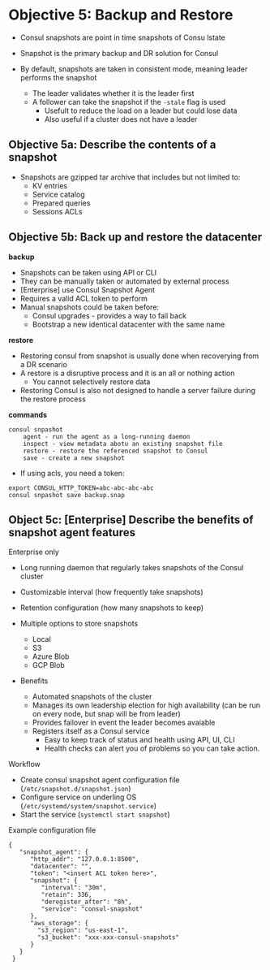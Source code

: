#  Objective 5: Backup and Restore
- Consul snapshots are point in time snapshots of Consu lstate
- Snapshot is the primary backup and DR solution for Consul

- By default, snapshots are taken in consistent mode, meaning leader performs the snapshot
    - The leader validates whether it is the leader first
    - A follower can take the snapshot if the `-stale` flag is used
        - Usefult to reduce the load on a leader but could lose data
        - Also useful if a cluster does not have a leader

## Objective 5a: Describe the contents of a snapshot
- Snapshots are gzipped tar archive that includes but not limited to:
    - KV entries
    - Service catalog
    - Prepared queries
    - Sessions
    ACLs

## Objective 5b: Back up and restore the datacenter
**backup**
- Snapshots can be taken using API or CLI
- They can be manually taken or automated by external process
- [Enterprise] use Consul Snapshot Agent
- Requires a valid ACL token to perform
- Manual snapshots could be taken before:
    - Consul upgrades - provides a way to fail back
    - Bootstrap a new identical datacenter with the same name

**restore**
- Restoring consul from snapshot is usually done when recoverying from a DR scenario
- A restore is a disruptive process and it is an all or nothing action
    - You cannot selectively restore data
- Restoring Consul is also not designed to handle a server failure during the restore process

**commands**
```
consul snpashot
    agent - run the agent as a long-running daemon
    inspect - view metadata abotu an existing snapshot file
    restore - restore the referenced snapshot to Consul
    save - create a new snapshot
```

- If using acls, you need a token:
```
export CONSUL_HTTP_TOKEN=abc-abc-abc-abc
consul snpashot save backup.snap
```

## Object 5c: 	[Enterprise] Describe the benefits of snapshot agent features
Enterprise only

- Long running daemon that regularly takes snapshots of the Consul cluster
- Customizable interval (how frequently take snapshots)
- Retention configuration (how many snapshots to keep)
- Multiple options to store snapshots
    - Local
    - S3
    - Azure Blob
    - GCP Blob

- Benefits
    - Automated snapshots of the cluster
    - Manages its own leadership election for high availability (can be run on every node, but snap will be from leader)
    - Provides failover in event the leader becomes avaiable
    - Registers itself as a Consul service
        - Easy to keep track of status and health using API, UI, CLI
        - Health checks can alert you of problems so you can take action.

Workflow
- Create consul snapshot agent configuration file (`/etc/snapshot.d/snapshot.json`)
- Configure service on underling OS (`/etc/systemd/system/snapshot.service`) 
- Start the service (`systemctl start snapshot`)

Example configuration file
```
{
   "snapshot_agent": {
      "http_addr": "127.0.0.1:8500",
      "datacenter": "",
      "token": "<insert ACL token here>",
      "snapshot": {
         "interval": "30m",
         "retain": 336,
         "deregister_after": "8h",
         "service": "consul-snapshot"
      },
      "aws_storage": {
        "s3_region": "us-east-1",
        "s3_bucket": "xxx-xxx-consul-snapshots"
      }
   }
 }

```